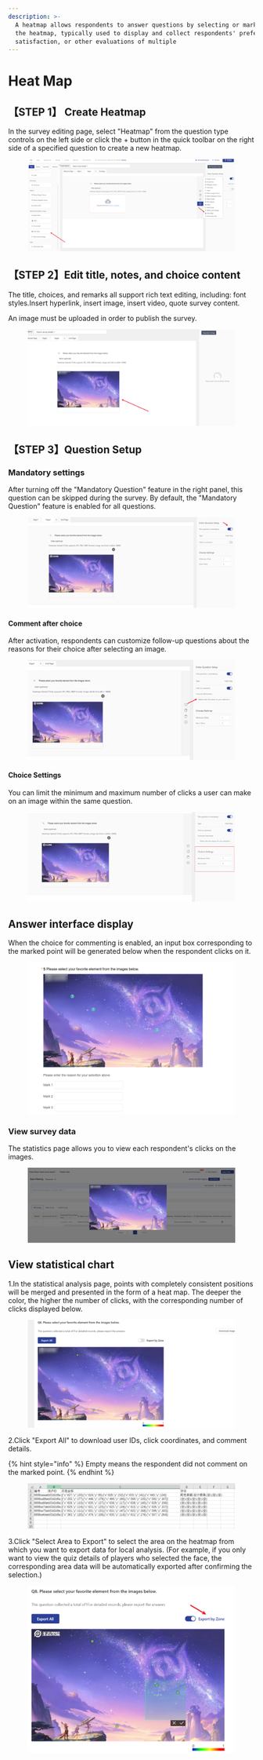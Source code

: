 ```yaml
---
description: >-
  A heatmap allows respondents to answer questions by selecting or marking on
  the heatmap, typically used to display and collect respondents' preferences,
  satisfaction, or other evaluations of multiple
---
```


# Heat Map

## 【STEP 1】 Create Heatmap <a href="#step-1-xin-jian-zhu-guan-ti" id="step-1-xin-jian-zhu-guan-ti"></a>

In the survey editing page, select "Heatmap" from the question type controls on the left side or click the + button in the quick toolbar on the right side of a specified question to create a new heatmap.

<figure><img src="../../.gitbook/assets/image (976).png" alt=""><figcaption></figcaption></figure>

## 【STEP 2】Edit title, notes, and choice content

The title, choices, and remarks all support rich text editing, including: font styles.Insert hyperlink, insert image, insert video, quote survey content.

An image must be uploaded in order to publish the survey.

<figure><img src="../../.gitbook/assets/image (977).png" alt=""><figcaption></figcaption></figure>

## 【STEP 3】Question Setup  <a href="#step-3-ti-mu-she-zhi" id="step-3-ti-mu-she-zhi"></a>

### Mandatory settings  <a href="#step-3-ti-mu-she-zhi" id="step-3-ti-mu-she-zhi"></a>

After turning off the "Mandatory Question" feature in the right panel, this question can be skipped during the survey. By default, the "Mandatory Question" feature is enabled for all questions.

<figure><img src="../../.gitbook/assets/image (979).png" alt=""><figcaption></figcaption></figure>

#### Comment after choice

After activation, respondents can customize follow-up questions about the reasons for their choice after selecting an image.

<figure><img src="../../.gitbook/assets/image (980).png" alt=""><figcaption></figcaption></figure>

#### Choice Settings

You can limit the minimum and maximum number of clicks a user can make on an image within the same question.

<figure><img src="../../.gitbook/assets/image (981).png" alt=""><figcaption></figcaption></figure>



## Answer interface display

When the choice for commenting is enabled, an input box corresponding to the marked point will be generated below when the respondent clicks on it.

<figure><img src="../../.gitbook/assets/image (982).png" alt=""><figcaption></figcaption></figure>

### View survey data

&#x20;The statistics page allows you to view each respondent's clicks on the images.

<figure><img src="../../.gitbook/assets/image (15) (1) (1) (1).png" alt=""><figcaption></figcaption></figure>

## View statistical chart

1.In the statistical analysis page, points with completely consistent positions will be merged and presented in the form of a heat map. The deeper the color, the higher the number of clicks, with the corresponding number of clicks displayed below.

<figure><img src="../../.gitbook/assets/image (1) (1) (1) (1) (1) (1) (1) (1) (1) (1) (1) (1) (1) (1) (1) (1) (1).png" alt=""><figcaption></figcaption></figure>

2.Click "Export All" to download user IDs, click coordinates, and comment details.

{% hint style="info" %}
Empty means the respondent did not comment on the marked point.
{% endhint %}

<figure><img src="../../.gitbook/assets/image (21) (1) (1) (1) (1) (1) (1).png" alt=""><figcaption></figcaption></figure>

3.Click "Select Area to Export" to select the area on the heatmap from which you want to export data for local analysis. (For example, if you only want to view the quiz details of players who selected the face, the corresponding area data will be automatically exported after confirming the selection.)

<figure><img src="../../.gitbook/assets/image (2) (1) (1) (1) (1) (1) (1) (1) (1) (1) (1) (1) (1) (1) (1) (1).png" alt=""><figcaption></figcaption></figure>
